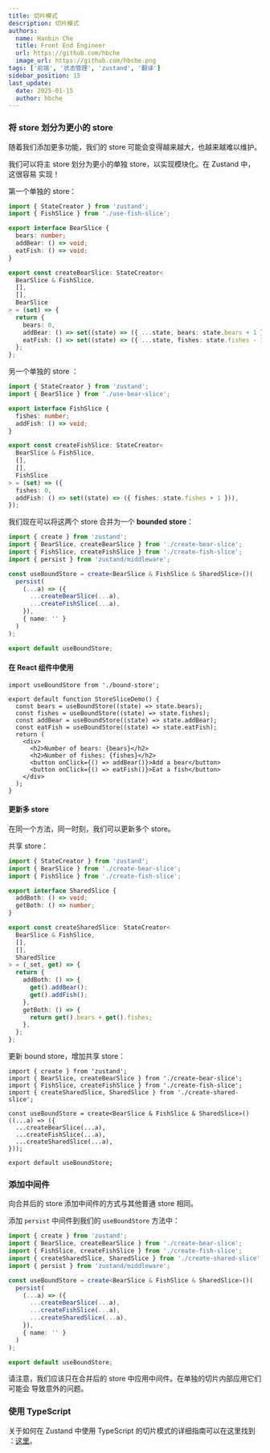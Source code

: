 ```yaml
---
title: 切片模式
description: 切片模式
authors:
  name: Hanbin Che
  title: Front End Engineer
  url: https://github.com/hbche
  image_url: https://github.com/hbche.png
tags: ['前端', '状态管理', 'zustand', '翻译']
sidebar_position: 15
last_update:
  date: 2025-01-15
  author: hbche
---
```


### 将 store 划分为更小的 store

随着我们添加更多功能，我们的 store 可能会变得越来越大，也越来越难以维护。

我们可以将主 store 划分为更小的单独 store，以实现模块化。在 Zustand 中，这很容易
实现！

第一个单独的 store：

```ts
import { StateCreator } from 'zustand';
import { FishSlice } from './use-fish-slice';

export interface BearSlice {
  bears: number;
  addBear: () => void;
  eatFish: () => void;
}

export const createBearSlice: StateCreator<
  BearSlice & FishSlice,
  [],
  [],
  BearSlice
> = (set) => {
  return {
    bears: 0,
    addBear: () => set((state) => ({ ...state, bears: state.bears + 1 })),
    eatFish: () => set((state) => ({ ...state, fishes: state.fishes - 1 })),
  };
};
```

另一个单独的 store ：

```ts
import { StateCreator } from 'zustand';
import { BearSlice } from './use-bear-slice';

export interface FishSlice {
  fishes: number;
  addFish: () => void;
}

export const createFishSlice: StateCreator<
  BearSlice & FishSlice,
  [],
  [],
  FishSlice
> = (set) => ({
  fishes: 0,
  addFish: () => set((state) => ({ fishes: state.fishes + 1 })),
});
```

我们现在可以将这两个 store 合并为一个 **bounded store**：

```ts
import { create } from 'zustand';
import { BearSlice, createBearSlice } from './create-bear-slice';
import { FishSlice, createFishSlice } from './create-fish-slice';
import { persist } from 'zustand/middleware';

const useBoundStore = create<BearSlice & FishSlice & SharedSlice>()(
  persist(
    (...a) => ({
      ...createBearSlice(...a),
      ...createFishSlice(...a),
    }),
    { name: '' }
  )
);

export default useBoundStore;
```

#### 在 React 组件中使用

```tsx
import useBoundStore from './bound-store';

export default function StoreSliceDemo() {
  const bears = useBoundStore((state) => state.bears);
  const fishes = useBoundStore((state) => state.fishes);
  const addBear = useBoundStore((state) => state.addBear);
  const eatFish = useBoundStore((state) => state.eatFish);
  return (
    <div>
      <h2>Number of bears: {bears}</h2>
      <h2>Number of fishes: {fishes}</h2>
      <button onClick={() => addBear()}>Add a bear</button>
      <button onClick={() => eatFish()}>Eat a fish</button>
    </div>
  );
}
```

#### 更新多 store

在同一个方法，同一时刻，我们可以更新多个 store。

共享 store：

```ts
import { StateCreator } from 'zustand';
import { BearSlice } from './create-bear-slice';
import { FishSlice } from './create-fish-slice';

export interface SharedSlice {
  addBoth: () => void;
  getBoth: () => number;
}

export const createSharedSlice: StateCreator<
  BearSlice & FishSlice,
  [],
  [],
  SharedSlice
> = (_set, get) => {
  return {
    addBoth: () => {
      get().addBear();
      get().addFish();
    },
    getBoth: () => {
      return get().bears + get().fishes;
    },
  };
};
```

更新 bound store，增加共享 store：

```tsx
import { create } from 'zustand';
import { BearSlice, createBearSlice } from './create-bear-slice';
import { FishSlice, createFishSlice } from './create-fish-slice';
import { createSharedSlice, SharedSlice } from './create-shared-slice';

const useBoundStore = create<BearSlice & FishSlice & SharedSlice>()((...a) => ({
  ...createBearSlice(...a),
  ...createFishSlice(...a),
  ...createSharedSlice(...a),
}));

export default useBoundStore;
```

### 添加中间件

向合并后的 store 添加中间件的方式与其他普通 store 相同。

添加 `persist` 中间件到我们的 `useBoundStore` 方法中：

```ts
import { create } from 'zustand';
import { BearSlice, createBearSlice } from './create-bear-slice';
import { FishSlice, createFishSlice } from './create-fish-slice';
import { createSharedSlice, SharedSlice } from './create-shared-slice';
import { persist } from 'zustand/middleware';

const useBoundStore = create<BearSlice & FishSlice & SharedSlice>()(
  persist(
    (...a) => ({
      ...createBearSlice(...a),
      ...createFishSlice(...a),
      ...createSharedSlice(...a),
    }),
    { name: '' }
  )
);

export default useBoundStore;
```

请注意，我们应该只在合并后的 store 中应用中间件。在单独的切片内部应用它们可能会
导致意外的问题。

### 使用 TypeScript

关于如何在 Zustand 中使用 TypeScript 的切片模式的详细指南可以在这里找到
：[这里](./typescript-guide#切片模式)。
